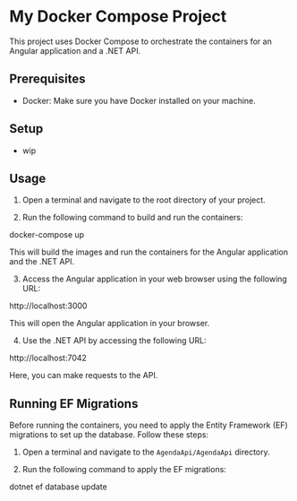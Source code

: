 # My Docker Compose Project

This project uses Docker Compose to orchestrate the containers for an Angular application and a .NET API.

## Prerequisites

- Docker: Make sure you have Docker installed on your machine.

## Setup

- wip

## Usage

1. Open a terminal and navigate to the root directory of your project.

2. Run the following command to build and run the containers:

docker-compose up

This will build the images and run the containers for the Angular application and the .NET API.

3. Access the Angular application in your web browser using the following URL:

http://localhost:3000

This will open the Angular application in your browser.

4. Use the .NET API by accessing the following URL:

http://localhost:7042


Here, you can make requests to the API.

## Running EF Migrations

Before running the containers, you need to apply the Entity Framework (EF) migrations to set up the database. Follow these steps:

1. Open a terminal and navigate to the `AgendaApi/AgendaApi` directory.

2. Run the following command to apply the EF migrations:

dotnet ef database update

